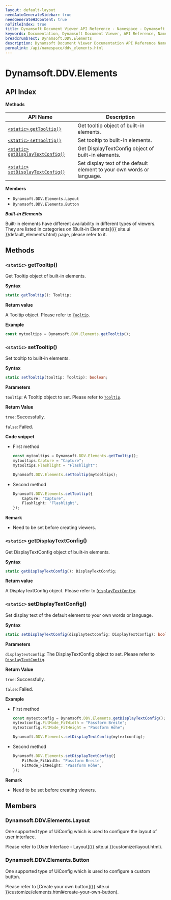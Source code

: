 ```yaml
---
layout: default-layout
needAutoGenerateSidebar: true
needGenerateH3Content: true
noTitleIndex: true
title: Dynamsoft Document Viewer API Reference - Namespace - Dynamsoft.DDV.Elements
keywords: Documentation, Dynamsoft Document Viewer, API Reference, Namespace, Dynamsoft.DDV.Elements
breadcrumbText: Dynamsoft.DDV.Elements
description: Dynamsoft Document Viewer Documentation API Reference Namespace Dynamsoft.DDV.Elements Page
permalink: /api/namespace/ddv_elements.html
---
```


# Dynamsoft.DDV.Elements

## API Index

**Methods**

| API Name               | Description                                                  |
| ---------------------- | ------------------------------------------------------------ |
| [`<static>` `getTooltip()`](#static-gettooltip)           | Get tooltip object of built-in elements.                      |
| [`<static>` `setTooltip()`](#static-settooltip)           | Set tooltip to built-in elements.                             |
| [`<static>` `getDisplayTextConfig()`](#static-getdisplaytextconfig) | Get DisplayTextConfig object of built-in elements.            |
| [`<static>` `setDisplayTextConfig()`](#static-setdisplaytextconfig) | Set display text of the default element to your own words or language. |

**Members**

- `Dynamsoft.DDV.Elements.Layout`
- `Dynamsoft.DDV.Elements.Button`

***Built-in Elements***

Built-in elements have different availability in different types of viewers. They are listed in categories on [Bulit-in Elements]({{ site.ui }}default_elements.html) page, please refer to it.

## Methods

### `<static>` getTooltip()

Get Tooltip object of built-in elements.

**Syntax**

```typescript
static getTooltip(): Tooltip;
```

**Return value**

A Tooltip object. Please refer to [`Tooltip`]().

**Example**

```typescript
const mytooltips = Dynamsoft.DDV.Elements.getTooltip();
```

### `<static>` setTooltip()

Set tooltip to built-in elements.

**Syntax**

```typescript
static setTooltip(tooltip: Tooltip): boolean; 
```

**Parameters**

`tooltip`: A Tooltip object to set. Please refer to [`Tooltip`]().

**Return Value**

`true`: Successfully.

`false`: Failed.

**Code snippet**

- First method
    ```typescript
    const mytooltips = Dynamsoft.DDV.Elements.getTooltip();
    mytooltips.Capture = "Capture";
    mytooltips.Flashlight = "Flashlight"；

    Dynamsoft.DDV.Elements.setTooltip(mytooltips);
    ```
- Second method

    ```typescript
    Dynamsoft.DDV.Elements.setTooltip({
        Capture: "Capture",
        Flashlight: "Flashlight",
    });
    ```

**Remark**

- Need to be set before creating viewers.

### `<static>` getDisplayTextConfig()

Get DisplayTextConfig object of built-in elements.

**Syntax**

```typescript
static getDisplayTextConfig(): DisplayTextConfig;
```

**Return value**

A DisplayTextConfig object. Please refer to [`DisplayTextConfig`]().

### `<static>` setDisplayTextConfig()

Set display text of the default element to your own words or language.

**Syntax**

```typescript
static setDisplayTextConfig(displaytextconfig: DisplayTextConfig): boolean; 
```

**Parameters**

`displaytextconfig`: The DisplayTextConfig object to set. Please refer to [`DisplayTextConfig`]().

**Return Value**

`true`: Successfully.

`false`: Failed.

**Example**

- First method
    ```typescript
    const mytextconfig = Dynamsoft.DDV.Elements.getDisplayTextConfig();
    mytextconfig.FitMode_FitWidth = "Passform Breite";
    mytextconfig.FitMode_FitHeight = "Passform Höhe";

    Dynamsoft.DDV.Elements.setDisplayTextConfig(mytextconfig);
    ```

- Second method
    ```typescript
    Dynamsoft.DDV.Elements.setDisplayTextConfig({
        FitMode_FitWidth: "Passform Breite",
        FitMode_FitHeight: "Passform Höhe",
    });
    ```

**Remark**

- Need to be set before creating viewers.

## Members

### Dynamsoft.DDV.Elements.Layout

One supported type of UiConfig which is used to configure the layout of user interface.

Please refer to [User Interface - Layout]({{ site.ui }}customize/layout.html).

### Dynamsoft.DDV.Elements.Button

One supported type of UiConfig which is used to configure a custom button.

Please refer to [Create your own button]({{ site.ui }}customize/elements.html#create-your-own-button).